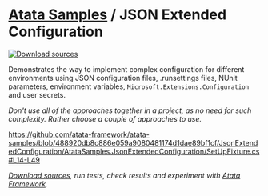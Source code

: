 # [Atata Samples](https://github.com/atata-framework/atata-samples) / JSON Extended Configuration

[![Download sources](https://img.shields.io/badge/Download-sources-brightgreen.svg)](https://github.com/atata-framework/atata-samples/raw/main/_archives/JsonExtendedConfiguration.zip)

Demonstrates the way to implement complex configuration for different environments using
JSON configuration files, .runsettings files, NUnit parameters, environment variables, `Microsoft.Extensions.Configuration` and user secrets.

*Don't use all of the approaches together in a project, as no need for such complexity.
Rather choose a couple of approaches to use.*

https://github.com/atata-framework/atata-samples/blob/488920db8c886e059a9080481174d1dae89bf1cf/JsonExtendedConfiguration/AtataSamples.JsonExtendedConfiguration/SetUpFixture.cs#L14-L49

*[Download sources](https://github.com/atata-framework/atata-samples/raw/main/_archives/JsonExtendedConfiguration.zip), run tests, check results and experiment with [Atata Framework](https://atata.io).*
